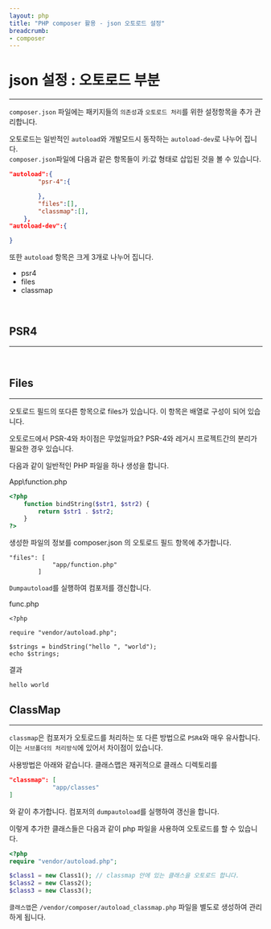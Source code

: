 ```yaml
---
layout: php
title: "PHP composer 활용 - json 오토로드 설정"
breadcrumb:
- composer
---
```


# json 설정 : 오토로드 부분
---
`composer.json` 파일에는 패키지들의 `의존성`과 `오토로드 처리`를 위한 설정항목을 추가 관리합니다.  

오토로드는 일반적인 `autoload`와 개발모드시 동작하는 `autoload-dev`로 나누어 집니다.  
`composer.json`파일에 다음과 같은 항목들이 키:값 형태로 삽입된 것을 볼 수 있습니다.  

```json
"autoload":{
        "psr-4":{

        },
        "files":[],
        "classmap":[],        
    },
"autoload-dev":{

}
```

또한 `autoload` 항목은 크게 3개로 나누어 집니다.  

* psr4
* files
* classmap

<br>


## PSR4
---

<br>

## Files
---
오토로드 필드의 또다른 항목으로 files가 있습니다. 이 항목은 배열로 구성이 되어 있습니다.

오토로드에서 PSR-4와 차이점은 무었일까요? PSR-4와 레거시 프로젝트간의 분리가 필요한 경우 있습니다.

다음과 같이 일반적인 PHP 파일을 하나 생성을 합니다.

App\function.php
```php
<?php
    function bindString($str1, $str2) {
        return $str1 . $str2;
    }
?>
```

생성한 파일의 정보를 composer.json 의 오토로드 필드 항목에 추가합니다.
```
"files": [
            "app/function.php"
        ]
```

`Dumpautoload`를 실행하여 컴포저를 갱신합니다.

func.php
```
<?php

require "vendor/autoload.php";

$strings = bindString("hello ", "world");
echo $strings;
```

결과
```
hello world
```


## ClassMap
---
`classmap`은 컴포저가 오토로드를 처리하는 또 다른 방법으로 `PSR4`와 매우 유사합니다. 
이는 `서브폴더의 처리방식`에 있어서 차이점이 있습니다.

사용방법은 아래와 같습니다. 
클래스맵은 재귀적으로 클래스 디렉토리를 

```json
"classmap": [
            "app/classes"
]
```
와 같이 추가합니다. 컴포저의 `dumpautoload`를 실행하여 갱신을 합니다.

이렇게 추가한 클래스들은 다음과 같이 php 파일을 사용하여 오토로드를 할 수 있습니다.  

```php
<?php
require "vendor/autoload.php";

$class1 = new Class1(); // classmap 안에 있는 클래스을 오토로드 합니다.
$class2 = new Class2();
$class3 = new Class3();
```

`클래스맵`은 `/vendor/composer/autoload_classmap.php` 파일을 별도로 생성하여 관리하게 됩니다.

<br>